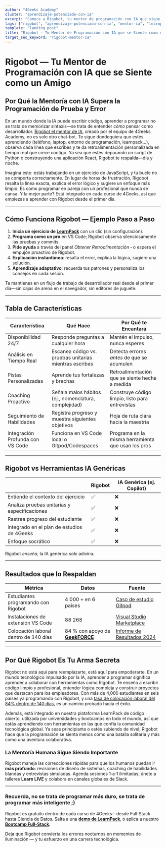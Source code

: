 ```yaml
---
author: "4Geeks Academy"
cluster: "aprendizaje-potenciado-con-ia"
excerpt: "Conoce a Rigobot, tu mentor de programación con IA que sigue tu progreso, proporciona retroalimentación en tiempo real y te ayuda a pensar como desarrollador. Disponible 24/7 en cada curso de 4Geeks."
tags: ["rigobot", "aprendizaje-potenciado-con-ia", "mentor-ia", "learnpack"]
template: "landing_post"
title: "Rigobot — Tu Mentor de Programación con IA que se Siente como un Amigo"
target_seo_keyword: "rigobot-mentor-ia"
---
```


# **Rigobot — Tu Mentor de Programación con IA que se Siente como un Amigo**

## Por Qué la Mentoría con IA Supera la Programación de Prueba y Error

En un mundo donde la IA puede escribir código, aprender a programar no se trata de memorizar sintaxis—se trata de entender *cómo* pensar como desarrollador. [Rigobot el mentor de IA](https://4geeksacademy.com/es/aprendizaje-potenciado-con-ia/rigobot-mentor-ia), creado por el equipo de 4Geeks Academy, no es solo otro chat-bot. Te sigue dondequiera que estés aprendiendo (teléfono, laptop, entorno de programación, learnpack…), observa cada línea que escribes y te da retroalimentación personalizada en tiempo real que crece contigo. Ya sea que estés depurando un script de Python o construyendo una aplicación React, Rigobot te respalda—día y noche.

Imagina esto: estás trabajando en un ejercicio de JavaScript, y tu bucle no se comporta correctamente. En lugar de horas de frustración, Rigobot resalta la línea exacta, explica el error lógico y sugiere un enfoque más limpio. Es como programar en pareja con un profesional que nunca se cansa. Y la mejor parte? Está integrado en cada curso de 4Geeks, así que empiezas a aprender con Rigobot desde el primer día.

---

## Cómo Funciona Rigobot — Ejemplo Paso a Paso

1. **Inicia un ejercicio de [LearnPack](https://4geeksacademy.com/es/learnpack)** con un clic (sin configuración).
2. **Programa como un pro** en VS Code; Rigobot observa silenciosamente las pruebas y commits.
3. **Pide ayuda** a través del panel *Obtener Retroalimentación* ‑ o espera el empujón proactivo de Rigobot.
4. **Explicación instantánea**: resalta el error, explica la lógica, sugiere una solución.
5. **Aprendizaje adaptativo**: recuerda tus patrones y personaliza los consejos en cada sesión.

Te mantienes en un flujo de trabajo de desarrollador real desde el primer día—sin cajas de arena en el navegador, sin editores de juguete.

---

## Tabla de Características

| **Característica** | **Qué Hace** | **Por Qué te Encantará** |
| --- | --- | --- |
| Disponibilidad 24/7 | Responde preguntas a cualquier hora | Mantén el impulso, nunca esperes |
| Análisis en Tiempo Real | Escanea código vs. pruebas unitarias mientras escribes | Detecta errores *antes* de que se acumulen |
| Pistas Personalizadas | Aprende tus fortalezas y brechas | Retroalimentación que se siente hecha a medida |
| Coaching Proactivo | Señala malos hábitos (ej., nomenclatura, complejidad) | Construye código limpio, listo para entrevistas |
| Seguimiento de Habilidades | Registra progreso y muestra siguientes objetivos | Hoja de ruta clara hacia la maestría |
| Integración Profunda con VS Code | Funciona en VS Code local o Gitpod/Codespaces | Programa en la misma herramienta que usan los pros |

---

## Rigobot vs Herramientas IA Genéricas

|  | **Rigobot** | **IA Genérica (ej. Copilot)** |
| --- | --- | --- |
| Entiende el contexto del ejercicio | ✅ | ❌ |
| Analiza pruebas unitarias y especificaciones | ✅ | ❌ |
| Rastrea progreso del estudiante | ✅ | ❌ |
| Integrado en el plan de estudios de 4Geeks | ✅ | ❌ |
| Enfoque socrático | ✅ | ❌ |

Rigobot *enseña*; la IA genérica solo adivina.

---

## Resultados que lo Respaldan

| **Métrica** | **Datos** | **Fuente** |
| --- | --- | --- |
| Estudiantes programando con Rigobot | 4 000 + en 6 países | [Caso de estudio Gitpod](https://www.gitpod.io/discover/education/4geeks) |
| Instalaciones de extensión VS Code | 88 268 | [Visual Studio Marketplace](https://marketplace.visualstudio.com/items?itemName=learn-pack.learnpack-vscode) |
| Colocación laboral dentro de 140 días | 84 % con apoyo de [**GeekFORCE**](https://4geeksacademy.com/es/geekforce) | [Informe de Resultados 2024](https://4geeksacademy.com/es/career-growth/outcomes-report-2024) |

---

## Por Qué Rigobot Es Tu Arma Secreta

Rigobot no está aquí para reemplazarte, está aquí para empoderarte. En un mundo tecnológico impulsado por la IA, aprender a programar significa aprender a colaborar con herramientas como Rigobot. Te enseña a escribir código limpio y profesional, entender lógica compleja y construir proyectos que destacan para los empleadores. Con más de 4,000 estudiantes en seis países ya programando con Rigobot, y una [tasa de colocación laboral del 84% dentro de 140 días](https://4geeksacademy.com/es/geekforce-career-support), es un camino probado hacia el éxito.

Además, está integrado en nuestra plataforma LearnPack de código abierto, utilizada por universidades y bootcamps en todo el mundo, así que estás aprendiendo con herramientas en las que confía la comunidad tecnológica global. Ya seas principiante o estés subiendo de nivel, Rigobot hace que la programación se sienta menos como una batalla solitaria y más como una aventura colaborativa.

### La Mentoría Humana Sigue Siendo Importante

Rigobot maneja las correcciones rápidas para que los humanos puedan ir **más profundo**: revisiones de diseño de sistemas, coaching de habilidades blandas y entrevistas simuladas. Agenda sesiones 1‑a‑1 ilimitadas, únete a talleres **Learn LIVE** y colabora en canales globales de Slack.

---

### Recuerda, no se trata de programar más duro, se trata de programar más inteligente ;)

Rigobot es gratuito dentro de cada curso de 4Geeks—desde Full‑Stack hasta Ciencia de Datos. Salta a una [**demo de LearnPack**](https://4geeksacademy.com/es/learnpack), o aplica a nuestro [**Bootcamp Full‑Stack**](https://4geeksacademy.com/es/coding-bootcamps/part-time-full-stack-developer).

Deja que Rigobot convierta los errores nocturnos en momentos de iluminación — y tu esfuerzo en una carrera tecnológica.
